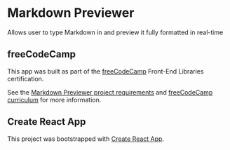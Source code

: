 # Markdown Previewer
Allows user to type Markdown in and preview it fully formatted in real-time

## freeCodeCamp
This app  was built as part of the [freeCodeCamp](https://freecodecamp.org) Front-End Libraries certification. 

See the [Markdown Previewer project requirements](https://learn.freecodecamp.org/front-end-libraries/front-end-libraries-projects/build-a-markdown-previewer/) and [freeCodeCamp curriculum](https://learn.freecodecamp.org/) for more information.

## Create React App
This project was bootstrapped with [Create React App](https://github.com/facebook/create-react-app).

